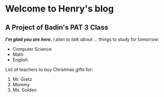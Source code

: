 # Welcome to Henry's blog
## A Project of Badin's PAT 3 Class

***I'm glad you are here.** I plan to talk about ...*
things to study for tomorrow:
* Computer Science
* Math
* English

List of teachers to buy Christmas gifts for:
1. Mr. Gretz
2. Mommy
3. Ms. Golden

